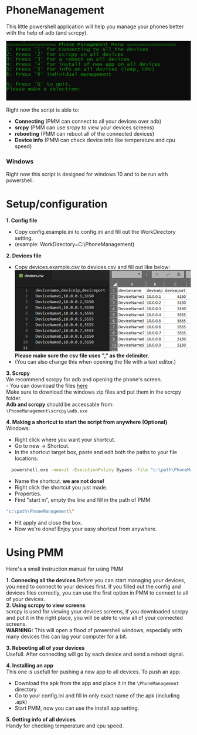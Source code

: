 # PhoneManagement
This little powershell application will help you manage your phones better with the help of adb (and scrcpy).

![screenshot](assets/menu.png)

Right now the script is able to:

 - **Connecting** (PMM can connect to all your devices over adb)
 - **srcpy** (PMM can use srcpy to view your devices screens)
 - **rebooting** (PMM can reboot all of the connected devices)
 - **Device info** (PMM can check device info like temperature and cpu speed)

 ### Windows
 Right now this script is designed for windows 10 and to be run with powershell.

 # Setup/configuration
 **1. Config file**  
 - Copy config.example.ini to config.ini and fill out the WorkDirectory setting.
 - (example: WorkDirectory=C:\PhoneManagement)

 **2. Devices file**  
 - Copy devices.example.csv to devices.csv and fill out like below:
 ![screenshot](assets/devices.png)  
 **Please make sure the csv file uses "," as the delimiter.**  
 - (You can also change this when opening the file with a text editor.)  

  **3. Scrcpy**  
    We recommend scrcpy for adb and opening the phone's screen.  
    - You can download the files [here](https://github.com/Genymobile/scrcpy)  
    Make sure to download the windows zip files and put them in the scrcpy folder.  
    **Adb and scrcpy** should be accessable from:
    ```
    \PhoneManagement\scrcpy\adb.exe
    ```

**4. Making a shortcut to start the script from anywhere (Optional)**  
Windows:
  - Right click where you want your shortcut.
  - Go to new -> Shortcut.
  - In the shortcut target box, paste and edit both the paths to your file locations: 
  ```bash
    powershell.exe -noexit -ExecutionPolicy Bypass -File "c:\path\PhoneManagement\Start.ps1"
  ```
  - Name the shortcut. **we are not done!**
  - Right click the shortcut you just made.
  - Properties.
  - Find "start in", empty the line and fill in the path of PMM:
  ```bash
  "c:\path\PhoneManagement\"
  ```
  - Hit apply and close the box.
  - Now we're done! Enjoy your easy shortcut from anywhere.

# Using PMM

Here's a small instruction manual for using PMM  

**1. Connecing all the devices**
Before you can start managing your devices, you need to connect to your devices first. If you filled out the config and devices files correctly, you can use the first option in PMM to connect to all of your devices.  
**2. Using scrcpy to view screens**  
scrcpy is used for viewing your devices screens, if you downloaded scrcpy and put it in the right place, you will be able to view all of your connected screens.  
**WARNING:** This will open a flood of powershell windows, especially with many devices this can lag your computer for a bit.  

**3. Rebooting all of your devices**  
Usefull. After connecting will go by each device and send a reboot signal.  

**4. Installing an app**  
This one is usefull for pushing a new app to all devices. To push an app:
 - Download the apk from the app and place it in the ``\PhoneManagement`` directory
 - Go to your config.ini and fill in only exact name of the apk (including .apk)
 - Start PMM, now you can use the install app setting.

**5. Getting info of all devices**  
Handy for checking temperature and cpu speed.  

